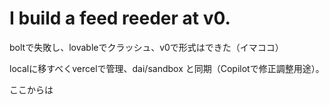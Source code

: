 # I build a feed reeder at v0.

boltで失敗し、lovableでクラッシュ、v0で形式はできた（イマココ）

localに移すべくvercelで管理、dai/sandbox と同期（Copilotで修正調整用途）。

ここからは
